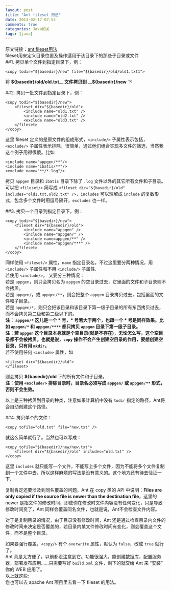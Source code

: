 ```yaml
---  
layout: post  
title: "Ant fileset 用法"  
date: 2013-02-17 07:53  
comments: true  
categories: Java相关  
tags: [java]  
---  
```

原文链接：[ant fileset用法](http://blog.csdn.net/ajaxbloger/article/details/2303841)    
fileset用来定义目录位置及操作适用于该目录下的那些子目录或文件<!-- more -->  
##1. 拷贝单个文件到指定目录下，例：  
```  
<copy todir="${basedir}/new" file="${basedir}/old/old1.txt1">   
```  
将 __${basedir}/old/old.txt__ 文件拷贝到 __${basedir}/new__ 下  
  
##2. 拷贝一批文件到指定目录下，例：  
```  
<copy todir="${basedir}/new">  
    <fileset dir="${basedir}/old">  
        <include name="old1.txt" />  
        <include name="old2.txt" />  
        <exclude name="old3.txt" />  
    </fileset>  
</copy>  
```  
这里 fileset 定义的是原文件的组成形式，`<include/>` 子属性表示包括，`<exclude/>` 子属性表示排除，很简单，通过他们组合实现多文件的筛选，当然我这个例子用得很傻。比如  
```  
<include name="appgen/**"/>  
<include name="ibatis/**"/>  
<exclude name="**/*.log"/>  
```  
拷贝 `appgen` 目录和 `ibatis` 目录下除了 `.log` 文件以外的其它所有文件和子目录。  
可以把 `<fileset/>` 简写成 `<fileset dir="${basedir}/old" includes="old1.txt,old2.txt" />`，`includes` 可以理解成 `include` 的复数形式，包含多个文件时用逗号隔开，`excludes` 也一样。  
  
##3. 拷贝一个目录到指定目录下，例：  
```  
<copy todir="${basedir}/new">  
    <fileset dir="${basedir}/old">  
        <include name="appgen" />  
        <include name="appgen/" />  
        <include name=appgen/**" />  
        <include name="appgen/***" />  
    </fileset>  
</copy>  
```  
同样使用 `<fileset/>` 属性，`name` 指定目录名，不过这里要分两种情况，用 `<include/>` 子属性和不用 `<include/>` 子属性.  
若使用 `<include/>`， 又要分三种情况：  
若是 `appgen`，则只会拷贝名为 `appgen` 的空目录过去，它里面的文件和子目录则不会拷贝。  
若是 `appgen/`，或 `appgen/**`，则会把整个 `appgen` 目录拷贝过去，包括里面的文件和子目录。  
若是 `appgen/*`，则只会把该目录和该目录下第一级子目录的所有东西拷贝过去，而不会拷贝第二级和第二级以下的。  
__注： `appgen/*` 这儿是一个 * 号，* 号若大于两个，也跟一个 * 号是同样效果。比如 `appgen/*` 和 `appgen/****` 都只拷贝 `appgen` 目录下第一级子目录。__  
__注：若 `appgen` 这个目录本身就是个空目录(就是不存在)，无论怎么写，这个空目录都不会被拷贝。也就是说，`copy` 操作不会产生创建空目录的作用，要想创建空目录，只有用 `mkdir`。__  
若不使用任何 `<include>` 属性，如  
```  
<fileset dir="${basedir}/old">  
</fileset>  
```  
则会拷贝 __${basedir}/old__ 下的所有文件和子目录。  
__注：使用 `<exclude/>` 排除目录时，目录名必须写成 `appgen/` 或 `appgen/**` 形式，否则不会生效。__  
  
以上是三种拷贝到目录的种类，注意如果计算机中没有 `todir` 指定的路径，Ant将会自动创建这个路径。  
  
##4. 拷贝单个的文件：   
```
<copy tofile="old.txt" file="new.txt" />
```
就这么简单就行了。当然也可以写成：  
```
<copy tofile="${basedir}/new/new.txt">  
    <fileset dir="${basedir}/old" includes="old.txt" />  
</copy>  
```
这里 `includes` 就只能写一个文件，不能写上多个文件，因为不能将多个文件复制到一个文件中去，所以这样麻烦的写法是没有意义的。这个地方还有待去验证一下.  
  
复制肯定还要涉及到同名覆盖的问题，Ant 在 copy 类的 API 中说明：__Files are only copied if the source file is newer than the destination file__，这里的 newer 是指文件的修改时间，即使你在修改时文件内容没有任何变化，只是导致修改时间变了，Ant 同样会覆盖同名文件，也就是说，Ant不会检查文件内容。  
  
对于是复制目录的情况，由于目录没有修改时间，Ant 还是通过检查目录内文件的修改时间来决定是否覆盖的，若目录内某文件修改时间有变化，则会覆盖这个文件，而不是整个目录。  
  
如果要强行覆盖，`<copy/>` 有个 `overwrite` 属性，默认为 `false`，改成 `true` 就行了。  
Ant 真是太方便了，以前都没注意到它。功能很强大，能创建数据库，配置服务器，部署发布应用……只需要写好 `build.xml` 文件，剩下的就交给 Ant 来 “安装” 你的 WEB 应用了。  
以上就这些:  
您也可以去 apache Ant 项目里去看一下 fileset 的用法。  
